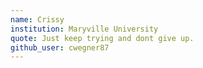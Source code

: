 ```yaml
---
name: Crissy
institution: Maryville University
quote: Just keep trying and dont give up.
github_user: cwegner87
---
```

